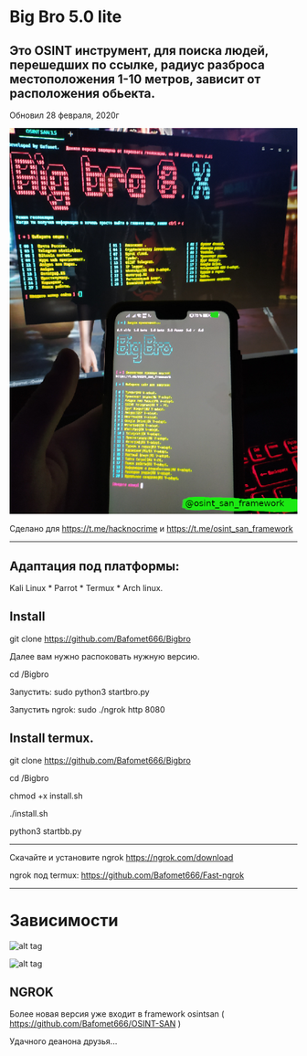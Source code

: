 # Big Bro 5.0 lite
## Это OSINT инструмент, для поиска людей, перешедших по ссылке, радиус разброса местоположения 1-10 метров, зависит от расположения обьекта.

 Обновил 28 февраля, 2020г
 
![alt tag](https://github.com/Bafomet666/screen/blob/main/Big%20Bro%20logo.png)​

Сделано для https://t.me/hacknocrime и https://t.me/osint_san_framework

---

## Адаптация под платформы:

Kali Linux * Parrot * Termux * Arch linux.

## Install

git clone https://github.com/Bafomet666/Bigbro

  Далее вам нужно распоковать нужную версию.

  cd /Bigbro

  Запустить: sudo python3 startbro.py
  
  Запустить ngrok: sudo ./ngrok http 8080

## Install termux.

  git clone https://github.com/Bafomet666/Bigbro

  cd /Bigbro

  chmod +x install.sh

  ./install.sh

  python3 startbb.py

---
  Скачайте и установите ngrok https://ngrok.com/download

  ngrok под termux: https://github.com/Bafomet666/Fast-ngrok

---

# Зависимости

![alt tag](https://camo.githubusercontent.com/d4d0378438eebbdfdf98948d518a47cb34bd241b3c836aaae47255a64f2c3bbe/68747470733a2f2f696d672e736869656c64732e696f2f62616467652f507974686f6e2d332e372532422d627269676874677265656e)

![alt tag](https://camo.githubusercontent.com/26043b6db7e2aee509448570c835702e9cd39397b53b18ac86b2b11090d08c26/68747470733a2f2f63646e2e737667706f726e2e636f6d2f6c6f676f732f707974686f6e2e737667)

NGROK 
  ---
  
  Более новая версия уже входит в framework osintsan ( https://github.com/Bafomet666/OSINT-SAN )

Удачного деанона друзья...
